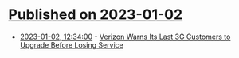 # [Published on 2023-01-02](index.md)

* [2023-01-02, 12:34:00](https://mobile.slashdot.org/story/23/01/02/0214242/verizon-warns-its-last-3g-customers-to-upgrade-before-losing-service?utm_source=rss1.0mainlinkanon&utm_medium=feed) - [Verizon Warns Its Last 3G Customers to Upgrade Before Losing Service](https://mobile.slashdot.org/story/23/01/02/0214242/verizon-warns-its-last-3g-customers-to-upgrade-before-losing-service?utm_source=rss1.0mainlinkanon&utm_medium=feed)

